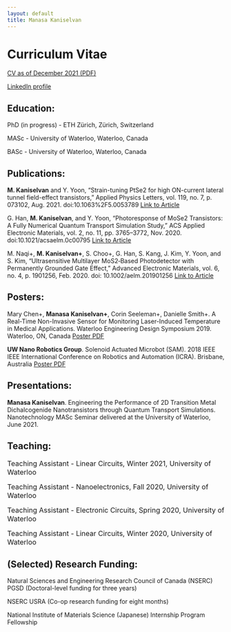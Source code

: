 ```yaml
---
layout: default
title: Manasa Kaniselvan
---
```


# Curriculum Vitae

[CV as of December 2021 (PDF)](/media/cv.pdf)

[LinkedIn profile](https://www.linkedin.com/in/manasa-kaniselvan)

## Education:

PhD (in progress) - ETH Zürich, Zürich, Switzerland

MASc - University of Waterloo, Waterloo, Canada

BASc - University of Waterloo, Waterloo, Canada

## Publications:

**M. Kaniselvan** and Y. Yoon, “Strain-tuning PtSe2 for high ON-current lateral tunnel field-effect transistors,” Applied Physics
Letters, vol. 119, no. 7, p. 073102, Aug. 2021. doi:10.1063%2F5.0053789 [Link to Article](https://aip.scitation.org/doi/abs/10.1063/5.0053789)

G. Han, **M. Kaniselvan**, and Y. Yoon, “Photoresponse of MoSe2 Transistors: A Fully Numerical Quantum Transport
Simulation Study,” ACS Applied Electronic Materials, vol. 2, no. 11, pp. 3765–3772, Nov. 2020. doi:10.1021/acsaelm.0c00795 [Link to Article](https://pubs.acs.org/doi/10.1021/acsaelm.0c00795)

M. Naqi+, **M. Kaniselvan+**, S. Choo+, G. Han, S. Kang, J. Kim, Y. Yoon, and S. Kim, “Ultrasensitive Multilayer MoS2‐Based
Photodetector with Permanently Grounded Gate Effect,” Advanced Electronic Materials, vol. 6, no. 4, p. 1901256, Feb. 2020.
doi: 10.1002/aelm.201901256 [Link to Article](https://onlinelibrary.wiley.com/doi/10.1002/aelm.201901256)

## Posters:

Mary Chen+, **Manasa Kaniselvan+**, Corin Seeleman+, Danielle Smith+. A Real-Time Non-Invasive Sensor for Monitoring
Laser-Induced Temperature in Medical Applications. Waterloo Engineering Design Symposium 2019. Waterloo, ON, Canada [Poster PDF](/media/FYDP2019.pdf)

**UW Nano Robotics Group**. Solenoid Actuated Microbot (SAM). 2018 IEEE IEEE International Conference on Robotics and Automation (ICRA). Brisbane, Australia [Poster PDF](/media/ICRA2018.pdf)

## Presentations:

**Manasa Kaniselvan**. Engineering the Performance of 2D Transition Metal Dichalcogenide Nanotransistors through Quantum
Transport Simulations. Nanotechnology MASc Seminar delivered at the University of Waterloo, June 2021.


## Teaching:

 <font size="3"> Teaching Assistant - Linear Circuits, Winter 2021, University of Waterloo</font>

 <font size="3"> Teaching Assistant - Nanoelectronics, Fall 2020, University of Waterloo</font>

 <font size="3"> Teaching Assistant - Electronic Circuits, Spring 2020, University of Waterloo</font>

 <font size="3"> Teaching Assistant - Linear Circuits, Winter 2020, University of Waterloo</font> 


## (Selected) Research Funding:

Natural Sciences and Engineering Research Council of Canada (NSERC) PGSD (Doctoral-level funding for three years)

NSERC USRA (Co-op research funding for eight months)

National Institute of Materials Science (Japanese) Internship Program Fellowship
